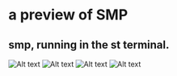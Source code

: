 # a preview of SMP
## smp, running in the st terminal.
![Alt text](https://cdn.discordapp.com/attachments/655153506285781003/759506373167415356/unknown.png?raw=true "Simple Music Player")
![Alt text](https://cdn.discordapp.com/attachments/655153506285781003/759506565677187072/unknown.png?raw=true "Simple Music Player")
![Alt text](https://cdn.discordapp.com/attachments/655153506285781003/759506658664775762/unknown.png?raw=true "Simple Music Player")
![Alt text](https://cdn.discordapp.com/attachments/654442028700270603/830490124155486208/unknown.png?raw=true "Simple Music Player")
